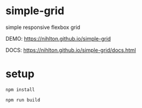# simple-grid
simple responsive flexbox grid

DEMO: https://nihlton.github.io/simple-grid

DOCS: https://nihlton.github.io/simple-grid/docs.html

# setup

``npm install``

``npm run build``
